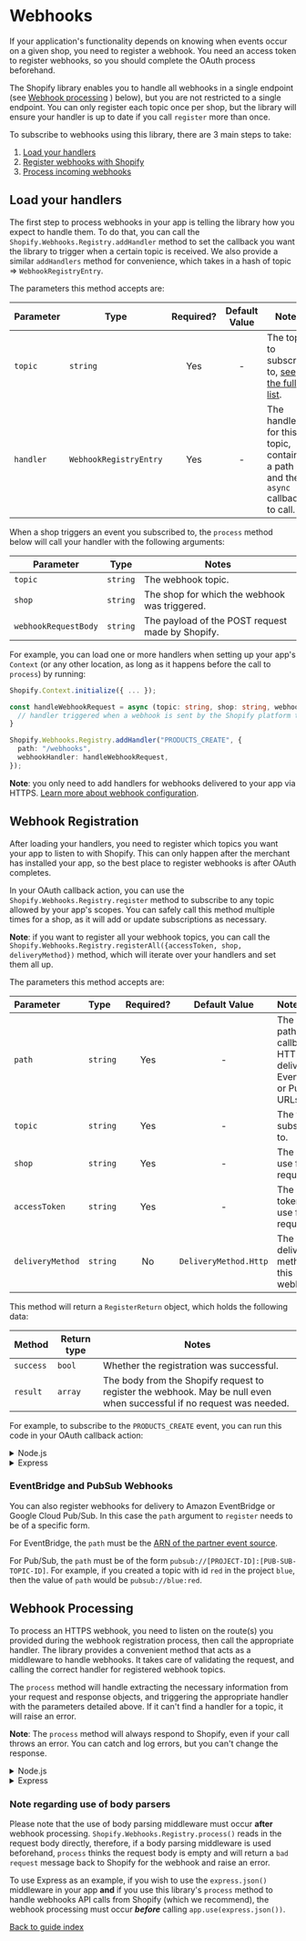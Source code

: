 # Webhooks

If your application's functionality depends on knowing when events occur on a given shop, you need to register a webhook. You need an access token to register webhooks, so you should complete the OAuth process beforehand.

The Shopify library enables you to handle all webhooks in a single endpoint (see [Webhook processing](#webhook-processing)
) below), but you are not restricted to a single endpoint. You can only register each topic once per shop, but the library will ensure your handler is up to date if you call `register` more than once.

To subscribe to webhooks using this library, there are 3 main steps to take:

1. [Load your handlers](#load-your-handlers)
1. [Register webhooks with Shopify](#webhook-registration)
1. [Process incoming webhooks](#webhook-processing)

## Load your handlers

The first step to process webhooks in your app is telling the library how you expect to handle them. To do that, you can call the `Shopify.Webhooks.Registry.addHandler` method to set the callback you want the library to trigger when a certain topic is received. We also provide a similar `addHandlers` method for convenience, which takes in a hash of topic => `WebhookRegistryEntry`.

The parameters this method accepts are:

| Parameter | Type | Required? | Default Value | Notes |
| --- | --- | :---: | :---: | --- |
| `topic` | `string` | Yes | - | The topic to subscribe to, [see the full list](https://shopify.dev/api/admin-graphql/latest/enums/WebhookSubscriptionTopic). |
| `handler` | `WebhookRegistryEntry` | Yes | - | The handler for this topic, contains a path and the `async` callback to call. |

When a shop triggers an event you subscribed to, the `process` method below will call your handler with the following arguments:

| Parameter | Type | Notes |
| --- | --- | --- |
| `topic` | `string` | The webhook topic. |
| `shop` | `string` | The shop for which the webhook was triggered. |
| `webhookRequestBody` | `string` | The payload of the POST request made by Shopify. |

For example, you can load one or more handlers when setting up your app's `Context` (or any other location, as long as it happens before the call to `process`) by running:

```typescript
Shopify.Context.initialize({ ... });

const handleWebhookRequest = async (topic: string, shop: string, webhookRequestBody: string) => {
  // handler triggered when a webhook is sent by the Shopify platform to your application
}

Shopify.Webhooks.Registry.addHandler("PRODUCTS_CREATE", {
  path: "/webhooks",
  webhookHandler: handleWebhookRequest,
});
```

**Note**: you only need to add handlers for webhooks delivered to your app via HTTPS. [Learn more about webhook configuration](https://shopify.dev/apps/webhooks/configuration).

## Webhook Registration

After loading your handlers, you need to register which topics you want your app to listen to with Shopify. This can only happen after the merchant has installed your app, so the best place to register webhooks is after OAuth completes.

In your OAuth callback action, you can use the `Shopify.Webhooks.Registry.register` method to subscribe to any topic allowed by your app's scopes. You can safely call this method multiple times for a shop, as it will add or update subscriptions as necessary.

**Note**: if you want to register all your webhook topics, you can call the `Shopify.Webhooks.Registry.registerAll({accessToken, shop, deliveryMethod})` method, which will iterate over your handlers and set them all up.

The parameters this method accepts are:

| Parameter | Type | Required? | Default Value | Notes |
|:---|:---|:---:|:---:|:---|
| `path` | `string` | Yes | - | The URL path for the callback for HTTPS delivery, EventBridge or Pub/Sub URLs |
| `topic` | `string` | Yes | - | The topic to subscribe to. |
| `shop` | `string` | Yes | - | The shop to use for requests. |
| `accessToken` | `string` | Yes | - | The access token to use for requests. |
| `deliveryMethod` | `string` | No | `DeliveryMethod.Http` | The delivery method for this webhook. |

This method will return a `RegisterReturn` object, which holds the following data:

| Method | Return type | Notes |
| --- | --- | --- |
| `success` | `bool` | Whether the registration was successful. |
| `result` | `array` | The body from the Shopify request to register the webhook. May be null even when successful if no request was needed. |

For example, to subscribe to the `PRODUCTS_CREATE` event, you can run this code in your OAuth callback action:

<details>
<summary>Node.js</summary>

```typescript
} // end of if (pathName === '/login')

// Register webhooks after OAuth completes
if (pathName === '/auth/callback') {
  try {
    const currentSession = await Shopify.Auth.validateAuthCallback(request, response, query as AuthQuery);

    const response = await Shopify.Webhooks.Registry.register({
      path: '/webhooks',
      topic: 'PRODUCTS_CREATE',
      accessToken: currentSession.accessToken,
      shop: currentSession.shop,
    });

    if (!response['PRODUCTS_CREATE'].success) {
      console.log(
        `Failed to register PRODUCTS_CREATE webhook: ${response.result}`
      );
    }

    response.writeHead(302, { 'Location': '/' });
    response.end();
  }
  catch (e) {
    ...
  }
}
```

</details>

<details>
<summary>Express</summary>

```ts
// Register webhooks after OAuth completes
app.get('/auth/callback', async (req, res) => {
  try {
    const currentSession = await Shopify.Auth.validateAuthCallback(
      req,
      res,
      req.query as unknown as AuthQuery,
    ); // req.query must be cast to unkown and then AuthQuery in order to be accepted

    const response = await Shopify.Webhooks.Registry.register({
      path: '/webhooks',
      topic: 'PRODUCTS_CREATE',
      accessToken: currentSession.accessToken,
      shop: currentSession.shop,
    });

    if (!response['PRODUCTS_CREATE'].success) {
      console.log(
        `Failed to register PRODUCTS_CREATE webhook: ${response.result}`
      );
    }
  } catch (error) {
    console.error(error); // in practice these should be handled more gracefully
  }
  return res.redirect('/'); // wherever you want your user to end up after OAuth completes
});
```

</details>

### EventBridge and PubSub Webhooks

You can also register webhooks for delivery to Amazon EventBridge or Google Cloud
Pub/Sub. In this case the `path` argument to
`register` needs to be of a specific form.

For EventBridge, the `path` must be the [ARN of the partner event
source](https://docs.aws.amazon.com/eventbridge/latest/APIReference/API_EventSource.html).

For Pub/Sub, the `path` must be of the form
`pubsub://[PROJECT-ID]:[PUB-SUB-TOPIC-ID]`. For example, if you created a topic
with id `red` in the project `blue`, then the value of `path` would be
`pubsub://blue:red`.

## Webhook Processing

To process an HTTPS webhook, you need to listen on the route(s) you provided during the webhook registration process, then call the appropriate handler. The library provides a convenient method that acts as a middleware to handle webhooks. It takes care of validating the request, and calling the correct handler for registered webhook topics.

The `process` method will handle extracting the necessary information from your request and response objects, and triggering the appropriate handler with the parameters detailed above. If it can't find a handler for a topic, it will raise an error.

**Note**: The `process` method will always respond to Shopify, even if your call throws an error. You can catch and log errors, but you can't change the response.

<details>
<summary>Node.js</summary>

```typescript
  } // end of if (pathName === '/auth/callback')

  if (Shopify.Webhooks.Registry.isWebhookPath(pathName)) {
    try {
      await Shopify.Webhooks.Registry.process(request, response);
    } catch (error) {
      console.log(error.message);
    }
  }
}  // end of onRequest()

http.createServer(onRequest).listen(3000);
```

</details>

<details>
<summary>Express</summary>

```typescript
app.post('/webhooks', async (req, res) => {
  try {
    await Shopify.Webhooks.Registry.process(req, res);
  } catch (error) {
    console.log(error.message);
  }
});
```

</details>

### Note regarding use of body parsers

Please note that the use of body parsing middleware must occur **after** webhook processing.  `Shopify.Webhooks.Registry.process()` reads in the request body directly, therefore, if a body parsing middleware is used beforehand, `process` thinks the request body is empty and will return a `bad request` message back to Shopify for the webhook and raise an error.

To use Express as an example, if you wish to use the `express.json()` middleware in your app **and** if you use this library's `process` method to handle webhooks API calls from Shopify (which we recommend), the webhook processing must occur ***before*** calling `app.use(express.json())`.

[Back to guide index](../README.md)

